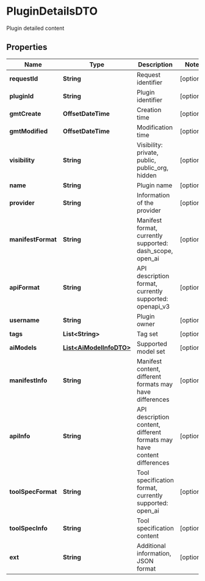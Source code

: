 

# PluginDetailsDTO

Plugin detailed content

## Properties

| Name | Type | Description | Notes |
|------------ | ------------- | ------------- | -------------|
|**requestId** | **String** | Request identifier |  [optional] |
|**pluginId** | **String** | Plugin identifier |  [optional] |
|**gmtCreate** | **OffsetDateTime** | Creation time |  [optional] |
|**gmtModified** | **OffsetDateTime** | Modification time |  [optional] |
|**visibility** | **String** | Visibility: private, public, public_org, hidden |  [optional] |
|**name** | **String** | Plugin name |  [optional] |
|**provider** | **String** | Information of the provider |  [optional] |
|**manifestFormat** | **String** | Manifest format, currently supported: dash_scope, open_ai |  [optional] |
|**apiFormat** | **String** | API description format, currently supported: openapi_v3 |  [optional] |
|**username** | **String** | Plugin owner |  [optional] |
|**tags** | **List&lt;String&gt;** | Tag set |  [optional] |
|**aiModels** | [**List&lt;AiModelInfoDTO&gt;**](AiModelInfoDTO.md) | Supported model set |  [optional] |
|**manifestInfo** | **String** | Manifest content, different formats may have differences |  [optional] |
|**apiInfo** | **String** | API description content, different formats may have content differences |  [optional] |
|**toolSpecFormat** | **String** | Tool specification format, currently supported: open_ai |  [optional] |
|**toolSpecInfo** | **String** | Tool specification content |  [optional] |
|**ext** | **String** | Additional information, JSON format |  [optional] |



